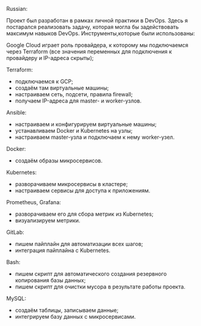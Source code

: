 Russian:

Проект был разработан в рамках личной практики в DevOps. Здесь я постарался реализовать задачу, которая могла бы задействовать максимум навыков DevOps.
Инструменты,которые были использованы:

Google Cloud играет роль провайдера, к которому мы подключаемся через Terraform (все значения переменных для подключения к провайдеру и IP-адреса скрыты);

Terraform: 
- подключаемся к GCP;
- создаём там виртуальные машины;
- настраиваем сеть, подсети, правила firewall;
- получаем IP-адреса для master- и worker-узлов.

Ansible:
- настраиваем и конфигурируем виртуальные машины;
- устанавливаем Docker и Kubernetes на узлы;
- настраиваем master-узла и подключаем к нему worker-узел.

Docker:
- создаём образы микросервисов.

Kubernetes:
- разворачиваем микросервисы в кластере;
- настраиваем сервисы для доступа к приложениям.

Prometheus, Grafana:
- разворачиваем его для сбора метрик из Kubernetes;
- визуализируем метрики.

GitLab:
- пишем пайплайн для автоматизации всех шагов;
- интеграция пайплайна с Kubernetes.

Bash:
- пишем скрипт для автоматического создания резервного копирования базы данных;
- пишем скрипт для очистки мусора в результате работы проекта.

MySQL:
- создаём таблицы, записываем данные;
- интегрируем базу данных с микросервисами.
